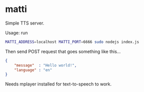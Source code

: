# matti
Simple TTS server.

Usage: run

```sh
MATTI_ADDRESS=localhost MATTI_PORT=6666 sudo nodejs index.js
```

Then send POST request that goes something like this...

```json
{
    "message"  : "Hello world!",
    "language" : "en"
}
```

Needs mplayer installed for text-to-speech to work.
